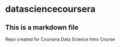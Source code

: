 datasciencecoursera
===================

## This is a markdown file
Repo created for Coursera Data Science Intro Course
